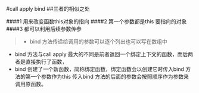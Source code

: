 #call apply bind
##三者的相似之处

####1 用来改变函数this对象的指向
####2 第一个参数都是this 要指向的对象
####3 都可以利用后续参数传参

> * bind 方法传递给调用的参数可以逐个列出也可以写在数组中 
* bind 方法与call apply 最大的不同是前者返回一个绑定上下文的函数，而后两者是直接执行了函数，
* bind 创建了一个新函数，简称绑定函数，绑定函数会以创建它时传入bind 方法的第一个参数作为this 传入bind 方法的后面的参数会按照顺序作为参数来调用原函数。
